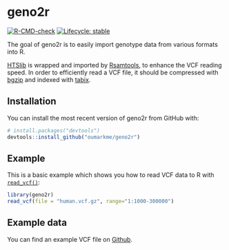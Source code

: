 # geno2r

<!-- badges: start -->

[![R-CMD-check](https://github.com/oumarkme/geno2r/actions/workflows/R-CMD-check.yaml/badge.svg)](https://github.com/oumarkme/geno2r/actions/workflows/R-CMD-check.yaml) [![Lifecycle: stable](https://img.shields.io/badge/lifecycle-stable-brightgreen.svg)](https://lifecycle.r-lib.org/articles/stages.html#stable)

<!-- badges: end -->

The goal of geno2r is to easily import genotype data from various formats into R.

[HTSlib](https://github.com/samtools/htslib/) is wrapped and imported by [Rsamtools](https://bioconductor.org/packages/release/bioc/html/Rsamtools.html), to enhance the VCF reading speed. In order to efficiently read a VCF file, it should be compressed with [bgzip](https://www.htslib.org/doc/bgzip.html) and indexed with [tabix](https://www.htslib.org/doc/tabix.html).

## Installation

You can install the most recent version of geno2r from GitHub with:

``` r
# install.packages("devtools")
devtools::install_github("oumarkme/geno2r")
```

## Example

This is a basic example which shows you how to read VCF data to R with [`read_vcf()`](reference/read_vcf.html):

``` r
library(geno2r)
read_vcf(file = "human.vcf.gz", range="1:1000-300000")
```

## Example data

You can find an example VCF file on [Github](https://github.com/oumarkme/geno2r/tree/main/vcf_data_example).
